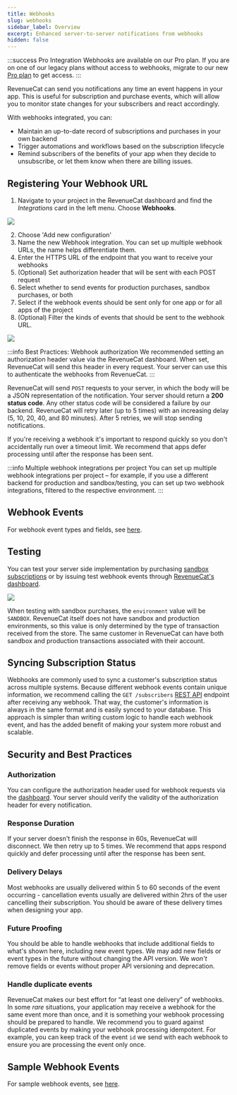```yaml
---
title: Webhooks
slug: webhooks
sidebar_label: Overview
excerpt: Enhanced server-to-server notifications from webhooks
hidden: false
---
```


:::success Pro Integration
Webhooks are available on our Pro plan. If you are on one of our legacy plans without access to webhooks, migrate to our new [Pro plan](https://www.revenuecat.com/pricing/) to get access.
:::

RevenueCat can send you notifications any time an event happens in your app. This is useful for subscription and purchase events, which will allow you to monitor state changes for your subscribers and react accordingly.

With webhooks integrated, you can:

- Maintain an up-to-date record of subscriptions and purchases in your own backend
- Trigger automations and workflows based on the subscription lifecycle
- Remind subscribers of the benefits of your app when they decide to unsubscribe, or let them know when there are billing issues.

## Registering Your Webhook URL

1. Navigate to your project in the RevenueCat dashboard and find the _Integrations_ card in the left menu. Choose **Webhooks**.

![](/docs_images/integrations/webhooks/webhook-integration.png)

2. Choose 'Add new configuration'
3. Name the new Webhook integration. You can set up multiple webhook URLs, the name helps differentiate them.
4. Enter the HTTPS URL of the endpoint that you want to receive your webhooks
5. (Optional) Set authorization header that will be sent with each POST request
6. Select whether to send events for production purchases, sandbox purchases, or both
7. Select if the webhook events should be sent only for one app or for all apps of the project
8. (Optional) Filter the kinds of events that should be sent to the webhook URL.

![](/docs_images/integrations/webhooks/webhook-setup.png)

:::info Best Practices: Webhook authorization
We recommended setting an authorization header value via the RevenueCat dashboard. When set, RevenueCat will send this header in every request. Your server can use this to authenticate the webhooks from RevenueCat.
:::

RevenueCat will send `POST` requests to your server, in which the body will be a JSON representation of the notification. Your server should return a **200 status code**. Any other status code will be considered a failure by our backend. RevenueCat will retry later (up to 5 times) with an increasing delay (5, 10, 20, 40, and 80 minutes). After 5 retries, we will stop sending notifications.

If you're receiving a webhook it's important to respond quickly so you don't accidentally run over a timeout limit. We recommend that apps defer processing until after the response has been sent.

:::info Multiple webhook integrations per project
You can set up multiple webhook integrations per project – for example, if you use a different backend for production and sandbox/testing, you can set up two webhook integrations, filtered to the respective environment.
:::

## Webhook Events

For webhook event types and fields, see [here](/integrations/webhooks/event-types-and-fields).

## Testing

You can test your server side implementation by purchasing [sandbox subscriptions](/test-and-launch/sandbox) or by issuing test webhook events through [RevenueCat's dashboard](http://app.revenuecat.com).

![](/docs_images/integrations/webhooks/webhook-test-event.png)

When testing with sandbox purchases, the `environment` value will be `SANDBOX`. RevenueCat itself does not have sandbox and production environments, so this value is only determined by the type of transaction received from the store. The same customer in RevenueCat can have both sandbox and production transactions associated with their account.

## Syncing Subscription Status

Webhooks are commonly used to sync a customer's subscription status across multiple systems. Because different webhook events contain unique information, we recommend calling the `GET /subscribers` [REST API](https://www.revenuecat.com/docs/api-v1#tag/customers) endpoint after receiving any webhook. That way, the customer's information is always in the same format and is easily synced to your database. This approach is simpler than writing custom logic to handle each webhook event, and has the added benefit of making your system more robust and scalable.

## Security and Best Practices

### Authorization

You can configure the authorization header used for webhook requests via the [dashboard](https://app.revenuecat.com/). Your server should verify the validity of the authorization header for every notification.

### Response Duration

If your server doesn't finish the response in 60s, RevenueCat will disconnect. We then retry up to 5 times. We recommend that apps respond quickly and defer processing until after the response has been sent.

### Delivery Delays

Most webhooks are usually delivered within 5 to 60 seconds of the event occurring - cancellation events usually are delivered within 2hrs of the user cancelling their subscription. You should be aware of these delivery times when designing your app.

### Future Proofing

You should be able to handle webhooks that include additional fields to what's shown here, including new event types. We may add new fields or event types in the future without changing the API version. We _won't_ remove fields or events without proper API versioning and deprecation.

### Handle duplicate events

RevenueCat makes our best effort for “at least one delivery” of webhooks. In some _rare_ situations, your application may receive a webhook for the same event more than once, and it is something your webhook processing should be prepared to handle. We recommend you to guard against duplicated events by making your webhook processing idempotent. For example, you can keep track of the event `id` we send with each webhook to ensure you are processing the event only once.

## Sample Webhook Events

For sample webhook events, see [here](/integrations/webhooks/sample-events).
